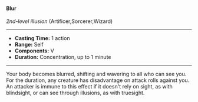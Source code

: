 #### Blur
*2nd-level illusion* (Artificer,Sorcerer,Wizard)
___
- **Casting Time:** 1 action
- **Range:** Self
- **Components:** V
- **Duration:** Concentration, up to 1 minute
---
Your body becomes blurred, shifting and wavering to all who can see you. For the duration, any creature has disadvantage on attack rolls against you. An attacker is immune to this effect if it doesn't rely on sight, as with blindsight, or can see through illusions, as with truesight.